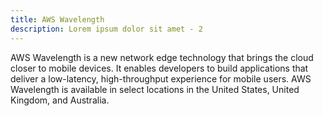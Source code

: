 ```yaml
---
title: AWS Wavelength
description: Lorem ipsum dolor sit amet - 2
---
```


AWS Wavelength is a new network edge technology that brings the cloud closer to mobile devices. It enables developers to build applications that deliver a low-latency, high-throughput experience for mobile users. AWS Wavelength is available in select locations in the United States, United Kingdom, and Australia.
